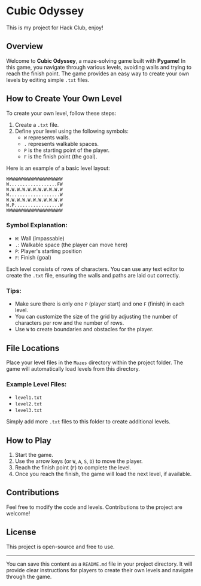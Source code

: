 # Cubic Odyssey

This is my project for Hack Club, enjoy!

## Overview

Welcome to **Cubic Odyssey**, a maze-solving game built with **Pygame**! In this game, you navigate through various levels, avoiding walls and trying to reach the finish point. The game provides an easy way to create your own levels by editing simple `.txt` files.

## How to Create Your Own Level

To create your own level, follow these steps:

1. Create a `.txt` file.
2. Define your level using the following symbols:
    - `W` represents walls.
    - `.` represents walkable spaces.
    - `P` is the starting point of the player.
    - `F` is the finish point (the goal).
   
Here is an example of a basic level layout:

```
WWWWWWWWWWWWWWWWWWWWW
W..................FW
W.W.W.W.W.W.W.W.W.W.W
W...................W
W.W.W.W.W.W.W.W.W.W.W
W.P.................W
WWWWWWWWWWWWWWWWWWWWW
```

### Symbol Explanation:
- `W`: Wall (impassable)
- `.`: Walkable space (the player can move here)
- `P`: Player's starting position
- `F`: Finish (goal)

Each level consists of rows of characters. You can use any text editor to create the `.txt` file, ensuring the walls and paths are laid out correctly.

### Tips:
- Make sure there is only one `P` (player start) and one `F` (finish) in each level.
- You can customize the size of the grid by adjusting the number of characters per row and the number of rows.
- Use `W` to create boundaries and obstacles for the player.

## File Locations

Place your level files in the `Mazes` directory within the project folder. The game will automatically load levels from this directory.

### Example Level Files:
- `level1.txt`
- `level2.txt`
- `level3.txt`

Simply add more `.txt` files to this folder to create additional levels.

## How to Play

1. Start the game.
2. Use the arrow keys (or `W`, `A`, `S`, `D`) to move the player.
3. Reach the finish point (`F`) to complete the level.
4. Once you reach the finish, the game will load the next level, if available.

## Contributions

Feel free to modify the code and levels. Contributions to the project are welcome!

## License

This project is open-source and free to use.

---

You can save this content as a `README.md` file in your project directory. It will provide clear instructions for players to create their own levels and navigate through the game.